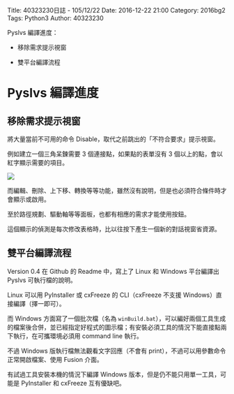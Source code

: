 Title: 40323230日誌 - 105/12/22
Date: 2016-12-22 21:00
Category: 2016bg2
Tags: Python3
Author: 40323230

Pyslvs 編譯進度：

* 移除需求提示視窗

* 雙平台編譯流程

<!-- PELICAN_END_SUMMARY -->

Pyslvs 編譯進度
===

移除需求提示視窗
---

將大量當前不可用的命令 Disable，取代之前跳出的「不符合要求」提示視窗。

例如建立一個三角呆鍊需要 3 個連接點，如果點的表單沒有 3 個以上的點，會以紅字顯示需要的項目。

![](https://raw.githubusercontent.com/coursemdetw/project_site_files/gh-pages/files/2016spring/g2/Python_solvespace/1222_01.png)

而編輯、刪除、上下移、轉換等等功能，雖然沒有說明，但是也必須符合條件時才會顯示或啟用。

至於路徑規劃、驅動軸等等面板，也都有相應的需求才能使用按鈕。

這個顯示的偵測是每次修改表格時，比以往按下產生一個新的對話視窗省資源。

雙平台編譯流程
---

Version 0.4 在 Github 的 Readme 中，寫上了 Linux 和 Windows 平台編譯出 Pyslvs 可執行檔的說明。

Linux 可以用 PyInstaller 或 cxFreeze 的 CLI（cxFreeze 不支援 Windows）直接編譯（擇一即可）。

而 Windows 方面寫了一個批次檔（名為 `winBuild.bat`），可以編好兩個工具生成的檔案後合併，並已經指定好程式的圖示檔；有安裝必須工具的情況下能直接點兩下執行，在可攜環境必須用 command line 執行。

不過 Windows 版執行檔無法觀看文字回應（不會有 print），不過可以用參數命令正常開啟檔案、使用 Fusion 介面。

有試過工具安裝本機的情況下編譯 Windows 版本，但是仍不能只用單一工具，可能是 PyInstaller 和 cxFreeze 互有優缺吧。